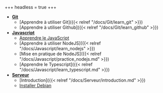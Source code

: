 +++
headless = true
+++

- **[Git]()**
  - [Apprendre à utiliser Git]({{< relref "/docs/Git/learn_git" >}})
  - [Apprendre à utiliser Github]({{< relref "/docs/Git/learn_github" >}})
- **[Javascript]()**
	- [Apprendre le JavaScript](https://developer.mozilla.org/fr/docs/Web/JavaScript/Guide)
	- [Apprendre à utiliser NodeJS]({{< relref "/docs/Javascript/learn_nodejs" >}})
	- [Mise en pratique de NodeJS]({{< relref  "/docs/Javascript/practice_nodejs.md" >}})
	- [Apprendre le Typescript]({{< relref "/docs/Javascript/learn_typescript.md" >}})
- **[Serveur]()**
  - [Introduction]({{< relref "/docs/Serveur/introduction.md" >}})
  - [Installer Debian](https://lecrabeinfo.net/installer-linux-debian-le-guide-complet.html)
